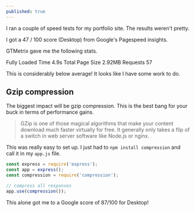 ```yaml
---
published: true
---
```

I ran a couple of speed tests for my portfolio site. The results weren't pretty.

I got a 47 / 100 score (Desktop) from Google's Pagespeed insights.

GTMetrix gave me the following stats.

Fully Loaded Time 4.9s 
Total Page Size 2.92MB 
Requests 57 

This is considerably below average! It looks like I have some work to do.

## Gzip compression

The biggest impact will be gzip compression. This is the best bang for your buck in terms of performance gains.

> GZip is one of those magical algorithms that make your content download much faster virtually for free. It generally only takes a flip of a switch in web server software like Node.js or nginx.

This was really easy to set up. I just had to `npm install compression` and call it in my `app.js` file.

```javascript
const express = require('express');
const app = express();
const compression = require('compression');

// compress all responses
app.use(compression());
```

This alone got me to a Google score of 87/100 for Desktop!

